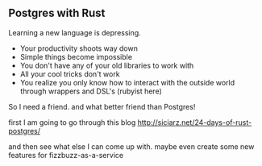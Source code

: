 Postgres with Rust
---

Learning a new language is depressing.

  * Your productivity shoots way down
  * Simple things become impossible
  * You don't have any of your old libraries to work with
  * All your cool tricks don't work
  * You realize you only know how to interact with the outside
    world through wrappers and DSL's (rubyist here)

So I need a friend.
and what better friend than Postgres!

first I am going to go through this blog
http://siciarz.net/24-days-of-rust-postgres/

and then see what else I can come up with.
maybe even create some new features for fizzbuzz-as-a-service
